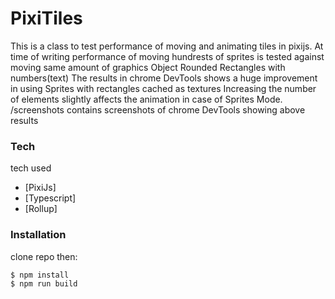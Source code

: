 # PixiTiles 

This is a class to test performance of moving and animating tiles in pixijs.
At time of writing performance of moving hundrests of sprites is tested against moving same amount of graphics Object
Rounded Rectangles with numbers(text)
The results in chrome DevTools shows a huge improvement in using Sprites with rectangles cached as textures
Increasing the number of elements slightly affects the animation in case of Sprites Mode.
/screenshots contains screenshots of chrome DevTools showing above results
### Tech
tech used
* [PixiJs] 
* [Typescript] 
* [Rollup] 


### Installation
clone repo then:

```sh
$ npm install 
$ npm run build
```


